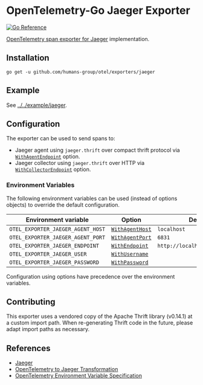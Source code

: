 # OpenTelemetry-Go Jaeger Exporter

[![Go Reference](https://pkg.go.dev/badge/github.com/humans-group/otel/exporters/jaeger.svg)](https://pkg.go.dev/github.com/humans-group/otel/exporters/jaeger)

[OpenTelemetry span exporter for Jaeger](https://github.com/open-telemetry/opentelemetry-specification/blob/main/specification/trace/sdk_exporters/jaeger.md) implementation.

## Installation

```
go get -u github.com/humans-group/otel/exporters/jaeger
```

## Example

See [../../example/jaeger](../../example/jaeger).

## Configuration

The exporter can be used to send spans to:

- Jaeger agent using `jaeger.thrift` over compact thrift protocol via
  [`WithAgentEndpoint`](https://pkg.go.dev/github.com/humans-group/otel/exporters/jaeger#WithAgentEndpoint) option.
- Jaeger collector using `jaeger.thrift` over HTTP via
  [`WithCollectorEndpoint`](https://pkg.go.dev/github.com/humans-group/otel/exporters/jaeger#WithCollectorEndpoint) option.

### Environment Variables

The following environment variables can be used
(instead of options objects) to override the default configuration.

| Environment variable              | Option                                                                                        | Default value                       |
| --------------------------------- | --------------------------------------------------------------------------------------------- | ----------------------------------- |
| `OTEL_EXPORTER_JAEGER_AGENT_HOST` | [`WithAgentHost`](https://pkg.go.dev/github.com/humans-group/otel/exporters/jaeger#WithAgentHost) | `localhost`                         |
| `OTEL_EXPORTER_JAEGER_AGENT_PORT` | [`WithAgentPort`](https://pkg.go.dev/github.com/humans-group/otel/exporters/jaeger#WithAgentPort) | `6831`                              |
| `OTEL_EXPORTER_JAEGER_ENDPOINT`   | [`WithEndpoint`](https://pkg.go.dev/github.com/humans-group/otel/exporters/jaeger#WithEndpoint)   | `http://localhost:14268/api/traces` |
| `OTEL_EXPORTER_JAEGER_USER`       | [`WithUsername`](https://pkg.go.dev/github.com/humans-group/otel/exporters/jaeger#WithUsername)   |                                     |
| `OTEL_EXPORTER_JAEGER_PASSWORD`   | [`WithPassword`](https://pkg.go.dev/github.com/humans-group/otel/exporters/jaeger#WithPassword)   |                                     |

Configuration using options have precedence over the environment variables.

## Contributing

This exporter uses a vendored copy of the Apache Thrift library (v0.14.1) at a custom import path.
When re-generating Thrift code in the future, please adapt import paths as necessary.

## References

- [Jaeger](https://www.jaegertracing.io/)
- [OpenTelemetry to Jaeger Transformation](https://github.com/open-telemetry/opentelemetry-specification/blob/main/specification/trace/sdk_exporters/jaeger.md)
- [OpenTelemetry Environment Variable Specification](https://opentelemetry.io/docs/reference/specification/sdk-environment-variables/#general-sdk-configuration)
